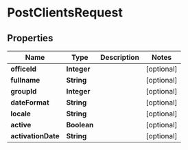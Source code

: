 
# PostClientsRequest

## Properties
Name | Type | Description | Notes
------------ | ------------- | ------------- | -------------
**officeId** | **Integer** |  |  [optional]
**fullname** | **String** |  |  [optional]
**groupId** | **Integer** |  |  [optional]
**dateFormat** | **String** |  |  [optional]
**locale** | **String** |  |  [optional]
**active** | **Boolean** |  |  [optional]
**activationDate** | **String** |  |  [optional]



